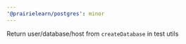 ```yaml
---
'@prairielearn/postgres': minor
---
```


Return user/database/host from `createDatabase` in test utils
